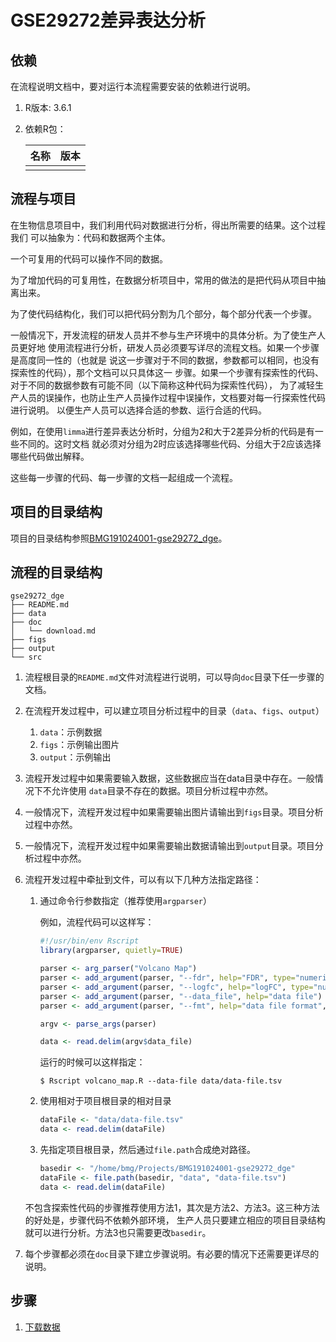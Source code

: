 # GSE29272差异表达分析

## 依赖

在流程说明文档中，要对运行本流程需要安装的依赖进行说明。

1. R版本: 3.6.1
2. 依赖R包：

    | 名称  | 版本  |
    |------|-------|
    |   |   |
    
## 流程与项目

在生物信息项目中，我们利用代码对数据进行分析，得出所需要的结果。这个过程我们
可以抽象为：代码和数据两个主体。

一个可复用的代码可以操作不同的数据。

为了增加代码的可复用性，在数据分析项目中，常用的做法的是把代码从项目中抽离出来。

为了使代码结构化，我们可以把代码分割为几个部分，每个部分代表一个步骤。

一般情况下，开发流程的研发人员并不参与生产环境中的具体分析。为了使生产人员更好地
使用流程进行分析，研发人员必须要写详尽的流程文档。如果一个步骤是高度同一性的（也就是
说这一步骤对于不同的数据，参数都可以相同，也没有探索性的代码），那个文档可以只具体这一
步骤。如果一个步骤有探索性的代码、对于不同的数据参数有可能不同（以下简称这种代码为探索性代码），
为了减轻生产人员的误操作，也防止生产人员操作过程中误操作，文档要对每一行探索性代码进行说明。
以便生产人员可以选择合适的参数、运行合适的代码。

例如，在使用`limma`进行差异表达分析时，分组为2和大于2差异分析的代码是有一些不同的。这时文档
就必须对分组为2时应该选择哪些代码、分组大于2应该选择哪些代码做出解释。

这些每一步骤的代码、每一步骤的文档一起组成一个流程。

## 项目的目录结构

项目的目录结构参照[BMG191024001-gse29272_dge](https://github.com/sxropensource/BMG191024001-gse29272_dge)。

## 流程的目录结构

```
gse29272_dge
├── README.md
├── data
├── doc
│   └── download.md
├── figs
├── output
└── src
```

1. 流程根目录的`README.md`文件对流程进行说明，可以导向`doc`目录下任一步骤的文档。
2. 在流程开发过程中，可以建立项目分析过程中的目录（`data`、`figs`、`output`）

    1. `data`：示例数据
    2. `figs`：示例输出图片
    3. `output`：示例输出
3. 流程开发过程中如果需要输入数据，这些数据应当在data目录中存在。一般情况下不允许使用
   `data`目录不存在的数据。项目分析过程中亦然。
4. 一般情况下，流程开发过程中如果需要输出图片请输出到`figs`目录。项目分析过程中亦然。
5. 一般情况下，流程开发过程中如果需要输出数据请输出到`output`目录。项目分析过程中亦然。
6. 流程开发过程中牵扯到文件，可以有以下几种方法指定路径：

    1. 通过命令行参数指定（推荐使用`argparser`）
    
        例如，流程代码可以这样写：
        
        ```r
        #!/usr/bin/env Rscript
        library(argparser, quietly=TRUE)

        parser <- arg_parser("Volcano Map")
        parser <- add_argument(parser, "--fdr", help="FDR", type="numeric", default=0.01)
        parser <- add_argument(parser, "--logfc", help="logFC", type="numeric", default=2)
        parser <- add_argument(parser, "--data_file", help="data file")
        parser <- add_argument(parser, "--fmt", help="data file format", default="tsv")

        argv <- parse_args(parser)

        data <- read.delim(argv$data_file)
        ```
        
        运行的时候可以这样指定：
        ```
        $ Rscript volcano_map.R --data-file data/data-file.tsv
        ```
    2. 使用相对于项目根目录的相对目录
    
        ```r
        dataFile <- "data/data-file.tsv"
        data <- read.delim(dataFile)
        ```
    3. 先指定项目根目录，然后通过`file.path`合成绝对路径。
    
        ```r
        basedir <- "/home/bmg/Projects/BMG191024001-gse29272_dge"
        dataFile <- file.path(basedir, "data", "data-file.tsv")
        data <- read.delim(dataFile)
        ```
    不包含探索性代码的步骤推荐使用方法1，其次是方法2、方法3。这三种方法的好处是，步骤代码不依赖外部环境，
    生产人员只要建立相应的项目目录结构就可以进行分析。方法3也只需要更改`basedir`。
6. 每个步骤都必须在`doc`目录下建立步骤说明。有必要的情况下还需要更详尽的说明。

## 步骤

1. [下载数据](doc/download.md)

